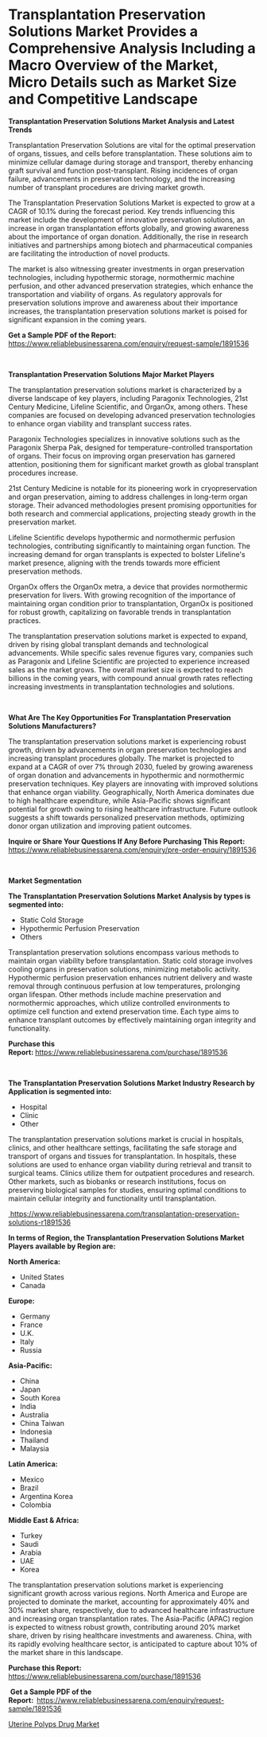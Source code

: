 <p><h1>Transplantation Preservation Solutions Market Provides a Comprehensive Analysis Including a Macro Overview of the Market, Micro Details such as Market Size and Competitive Landscape</h1></p><p><strong>Transplantation Preservation Solutions Market Analysis and Latest Trends</strong></p>
<p><p>Transplantation Preservation Solutions are vital for the optimal preservation of organs, tissues, and cells before transplantation. These solutions aim to minimize cellular damage during storage and transport, thereby enhancing graft survival and function post-transplant. Rising incidences of organ failure, advancements in preservation technology, and the increasing number of transplant procedures are driving market growth.</p><p>The Transplantation Preservation Solutions Market is expected to grow at a CAGR of 10.1% during the forecast period. Key trends influencing this market include the development of innovative preservation solutions, an increase in organ transplantation efforts globally, and growing awareness about the importance of organ donation. Additionally, the rise in research initiatives and partnerships among biotech and pharmaceutical companies are facilitating the introduction of novel products.</p><p>The market is also witnessing greater investments in organ preservation technologies, including hypothermic storage, normothermic machine perfusion, and other advanced preservation strategies, which enhance the transportation and viability of organs. As regulatory approvals for preservation solutions improve and awareness about their importance increases, the transplantation preservation solutions market is poised for significant expansion in the coming years.</p></p>
<p><strong>Get a Sample PDF of the Report:&nbsp;</strong> <a href="https://www.reliablebusinessarena.com/enquiry/request-sample/1891536?utm_campaign=2175&utm_medium=2&utm_source=Github&utm_content=ia&utm_term=28032025&utm_id=transplantation-preservation-solutions">https://www.reliablebusinessarena.com/enquiry/request-sample/1891536</a></p>
<p>&nbsp;</p>
<p><strong>Transplantation Preservation Solutions Major Market Players</strong></p>
<p><p>The transplantation preservation solutions market is characterized by a diverse landscape of key players, including Paragonix Technologies, 21st Century Medicine, Lifeline Scientific, and OrganOx, among others. These companies are focused on developing advanced preservation technologies to enhance organ viability and transplant success rates.</p><p>Paragonix Technologies specializes in innovative solutions such as the Paragonix Sherpa Pak, designed for temperature-controlled transportation of organs. Their focus on improving organ preservation has garnered attention, positioning them for significant market growth as global transplant procedures increase.</p><p>21st Century Medicine is notable for its pioneering work in cryopreservation and organ preservation, aiming to address challenges in long-term organ storage. Their advanced methodologies present promising opportunities for both research and commercial applications, projecting steady growth in the preservation market.</p><p>Lifeline Scientific develops hypothermic and normothermic perfusion technologies, contributing significantly to maintaining organ function. The increasing demand for organ transplants is expected to bolster Lifeline's market presence, aligning with the trends towards more efficient preservation methods.</p><p>OrganOx offers the OrganOx metra, a device that provides normothermic preservation for livers. With growing recognition of the importance of maintaining organ condition prior to transplantation, OrganOx is positioned for robust growth, capitalizing on favorable trends in transplantation practices.</p><p>The transplantation preservation solutions market is expected to expand, driven by rising global transplant demands and technological advancements. While specific sales revenue figures vary, companies such as Paragonix and Lifeline Scientific are projected to experience increased sales as the market grows. The overall market size is expected to reach billions in the coming years, with compound annual growth rates reflecting increasing investments in transplantation technologies and solutions.</p></p>
<p>&nbsp;</p>
<p><strong>What Are The Key Opportunities For Transplantation Preservation Solutions Manufacturers?</strong></p>
<p><p>The transplantation preservation solutions market is experiencing robust growth, driven by advancements in organ preservation technologies and increasing transplant procedures globally. The market is projected to expand at a CAGR of over 7% through 2030, fueled by growing awareness of organ donation and advancements in hypothermic and normothermic preservation techniques. Key players are innovating with improved solutions that enhance organ viability. Geographically, North America dominates due to high healthcare expenditure, while Asia-Pacific shows significant potential for growth owing to rising healthcare infrastructure. Future outlook suggests a shift towards personalized preservation methods, optimizing donor organ utilization and improving patient outcomes.</p></p>
<p><strong>Inquire or Share Your Questions If Any Before Purchasing This Report:</strong> <a href="https://www.reliablebusinessarena.com/enquiry/pre-order-enquiry/1891536?utm_campaign=2175&utm_medium=2&utm_source=Github&utm_content=ia&utm_term=28032025&utm_id=transplantation-preservation-solutions">https://www.reliablebusinessarena.com/enquiry/pre-order-enquiry/1891536</a></p>
<p>&nbsp;</p>
<p><strong>Market Segmentation</strong></p>
<p><strong>The Transplantation Preservation Solutions Market Analysis by types is segmented into:</strong></p>
<p><ul><li>Static Cold Storage</li><li>Hypothermic Perfusion Preservation</li><li>Others</li></ul></p>
<p><p>Transplantation preservation solutions encompass various methods to maintain organ viability before transplantation. Static cold storage involves cooling organs in preservation solutions, minimizing metabolic activity. Hypothermic perfusion preservation enhances nutrient delivery and waste removal through continuous perfusion at low temperatures, prolonging organ lifespan. Other methods include machine preservation and normothermic approaches, which utilize controlled environments to optimize cell function and extend preservation time. Each type aims to enhance transplant outcomes by effectively maintaining organ integrity and functionality.</p></p>
<p><strong>Purchase this Report:&nbsp;</strong><a href="https://www.reliablebusinessarena.com/purchase/1891536?utm_campaign=2175&utm_medium=2&utm_source=Github&utm_content=ia&utm_term=28032025&utm_id=transplantation-preservation-solutions">https://www.reliablebusinessarena.com/purchase/1891536</a></p>
<p>&nbsp;</p>
<p><strong>The Transplantation Preservation Solutions Market Industry Research by Application is segmented into:</strong></p>
<p><ul><li>Hospital</li><li>Clinic</li><li>Other</li></ul></p>
<p><p>The transplantation preservation solutions market is crucial in hospitals, clinics, and other healthcare settings, facilitating the safe storage and transport of organs and tissues for transplantation. In hospitals, these solutions are used to enhance organ viability during retrieval and transit to surgical teams. Clinics utilize them for outpatient procedures and research. Other markets, such as biobanks or research institutions, focus on preserving biological samples for studies, ensuring optimal conditions to maintain cellular integrity and functionality until transplantation.</p></p>
<p><a href="https://www.reliablebusinessarena.com/transplantation-preservation-solutions-r1891536?utm_campaign=2175&utm_medium=2&utm_source=Github&utm_content=ia&utm_term=28032025&utm_id=transplantation-preservation-solutions">&nbsp;https://www.reliablebusinessarena.com/transplantation-preservation-solutions-r1891536</a></p>
<p><strong>In terms of Region, the Transplantation Preservation Solutions Market Players available by Region are:</strong></p>
<p>
    <p> <strong> North America: </strong>
        <ul>
            <li>United States</li>
            <li>Canada</li>
        </ul>
        </p> 
    <p> <strong> Europe: </strong>
        <ul>
            <li>Germany</li>
            <li>France</li>
            <li>U.K.</li>
            <li>Italy</li>
            <li>Russia</li>
        </ul>
        </p> 
    <p> <strong> Asia-Pacific: </strong>
        <ul>
            <li>China</li>
            <li>Japan</li>
            <li>South Korea</li>
            <li>India</li>
            <li>Australia</li>
            <li>China Taiwan</li>
            <li>Indonesia</li>
            <li>Thailand</li>
            <li>Malaysia</li>
        </ul>
        </p> 
    <p> <strong> Latin America: </strong>
        <ul>
            <li>Mexico</li>
            <li>Brazil</li>
            <li>Argentina Korea</li>
            <li>Colombia</li>
        </ul>
        </p> 
    <p> <strong> Middle East & Africa: </strong>
        <ul>
            <li>Turkey</li>
            <li>Saudi</li>
            <li>Arabia</li>
            <li>UAE</li>
            <li>Korea</li>
        </ul>
    </p>
    </p>
<p><p>The transplantation preservation solutions market is experiencing significant growth across various regions. North America and Europe are projected to dominate the market, accounting for approximately 40% and 30% market share, respectively, due to advanced healthcare infrastructure and increasing organ transplantation rates. The Asia-Pacific (APAC) region is expected to witness robust growth, contributing around 20% market share, driven by rising healthcare investments and awareness. China, with its rapidly evolving healthcare sector, is anticipated to capture about 10% of the market share in this landscape.</p></p>
<p><strong>Purchase this Report: </strong><a href="https://www.reliablebusinessarena.com/purchase/1891536?utm_campaign=2175&utm_medium=2&utm_source=Github&utm_content=ia&utm_term=28032025&utm_id=transplantation-preservation-solutions">https://www.reliablebusinessarena.com/purchase/1891536</a></p>
<p>&nbsp;<strong>Get a Sample PDF of the Report:&nbsp;&nbsp;</strong><a href="https://www.reliablebusinessarena.com/enquiry/request-sample/1891536?utm_campaign=2175&utm_medium=2&utm_source=Github&utm_content=ia&utm_term=28032025&utm_id=transplantation-preservation-solutions">https://www.reliablebusinessarena.com/enquiry/request-sample/1891536</a></p>
<p><strong></strong></p>
<p><p><a href="https://github.com/JosephineMcguire65/Market-Research-Report-List-2/blob/main/uterine-polyps-drug-market.md?utm_campaign=2175&utm_medium=2&utm_source=Github&utm_content=ia&utm_term=28032025&utm_id=transplantation-preservation-solutions">Uterine Polyps Drug Market</a></p></p>